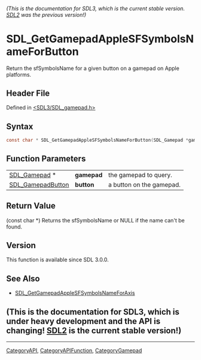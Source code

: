 ###### (This is the documentation for SDL3, which is the current stable version. [SDL2](https://wiki.libsdl.org/SDL2/) was the previous version!)
# SDL_GetGamepadAppleSFSymbolsNameForButton

Return the sfSymbolsName for a given button on a gamepad on Apple platforms.

## Header File

Defined in [<SDL3/SDL_gamepad.h>](https://github.com/libsdl-org/SDL/blob/main/include/SDL3/SDL_gamepad.h)

## Syntax

```c
const char * SDL_GetGamepadAppleSFSymbolsNameForButton(SDL_Gamepad *gamepad, SDL_GamepadButton button);
```

## Function Parameters

|                                        |             |                          |
| -------------------------------------- | ----------- | ------------------------ |
| [SDL_Gamepad](SDL_Gamepad) *           | **gamepad** | the gamepad to query.    |
| [SDL_GamepadButton](SDL_GamepadButton) | **button**  | a button on the gamepad. |

## Return Value

(const char *) Returns the sfSymbolsName or NULL if the name can't be
found.

## Version

This function is available since SDL 3.0.0.

## See Also

- [SDL_GetGamepadAppleSFSymbolsNameForAxis](SDL_GetGamepadAppleSFSymbolsNameForAxis)


## (This is the documentation for SDL3, which is under heavy development and the API is changing! [SDL2](https://wiki.libsdl.org/SDL2/) is the current stable version!)



----
[CategoryAPI](CategoryAPI), [CategoryAPIFunction](CategoryAPIFunction), [CategoryGamepad](CategoryGamepad)

